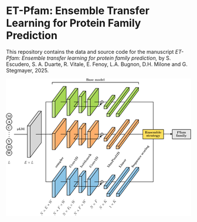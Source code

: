 # ET-Pfam: Ensemble Transfer Learning for Protein Family Prediction

This repository contains the data and source code for the manuscript *ET-Pfam: Ensemble transfer learning for protein family prediction,* by S. Escudero, S. A. Duarte, R. Vitale, E. Fenoy, L.A. Bugnon, D.H. Milone and G. Stegmayer, 2025. 

![ET-Pfam](ET-Pfam.png)